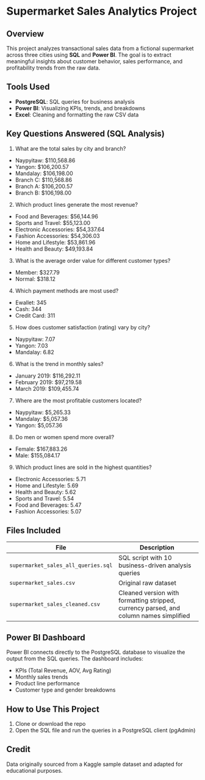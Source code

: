 # Supermarket Sales Analytics Project

## Overview

This project analyzes transactional sales data from a fictional supermarket across three cities using **SQL** and **Power BI**. The goal is to extract meaningful insights about customer behavior, sales performance, and profitability trends from the raw data.

## Tools Used

- **PostgreSQL**: SQL queries for business analysis
- **Power BI**: Visualizing KPIs, trends, and breakdowns
- **Excel**: Cleaning and formatting the raw CSV data

## Key Questions Answered (SQL Analysis)

1. What are the total sales by city and branch?

- Naypyitaw: $110,568.86
- Yangon: $106,200.57
- Mandalay: $106,198.00
- Branch C: $110,568.86
- Branch A: $106,200.57
- Branch B: $106,198.00

2. Which product lines generate the most revenue?

- Food and Beverages: $56,144.96
- Sports and Travel: $55,123.00
- Electronic Accessories: $54,337.64
- Fashion Accessories: $54,306.03
- Home and Lifestyle: $53,861.96
- Health and Beauty: $49,193.84

3. What is the average order value for different customer types?

- Member: $327.79
- Normal: $318.12

4. Which payment methods are most used?

- Ewallet: 345
- Cash: 344
- Credit Card: 311

5. How does customer satisfaction (rating) vary by city?

- Naypyitaw: 7.07
- Yangon: 7.03
- Mandalay: 6.82

6. What is the trend in monthly sales?

- January 2019: $116,292.11
- February 2019: $97,219.58
- March 2019: $109,455.74

7. Where are the most profitable customers located?

- Naypyitaw: $5,265.33
- Mandalay: $5,057.36
- Yangon: $5,057.36

8. Do men or women spend more overall?

- Female: $167,883.26
- Male: $155,084.17

9. Which product lines are sold in the highest quantities?

- Electronic Accessories: 5.71
- Home and Lifestyle: 5.69
- Health and Beauty: 5.62
- Sports and Travel: 5.54
- Food and Beverages: 5.47
- Fashion Accessories: 5.07

## Files Included

| File                                | Description                                                                            |
| ----------------------------------- | -------------------------------------------------------------------------------------- |
| `supermarket_sales_all_queries.sql` | SQL script with 10 business-driven analysis queries                                    |
| `supermarket_sales.csv`             | Original raw dataset                                                                   |
| `supermarket_sales_cleaned.csv`     | Cleaned version with formatting stripped, currency parsed, and column names simplified |

## Power BI Dashboard

Power BI connects directly to the PostgreSQL database to visualize the output from the SQL queries. The dashboard includes:

- KPIs (Total Revenue, AOV, Avg Rating)
- Monthly sales trends
- Product line performance
- Customer type and gender breakdowns

## How to Use This Project

1. Clone or download the repo
2. Open the SQL file and run the queries in a PostgreSQL client (pgAdmin)

## Credit

Data originally sourced from a Kaggle sample dataset and adapted for educational purposes.
